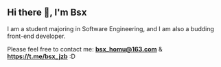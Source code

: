## Hi there 👋, I'm Bsx

I am a student majoring in Software Engineering, and I am also a budding front-end developer.

Please feel free to contact me: **bsx_homu@163.com** & **https://t.me/bsx_jzb** :D
